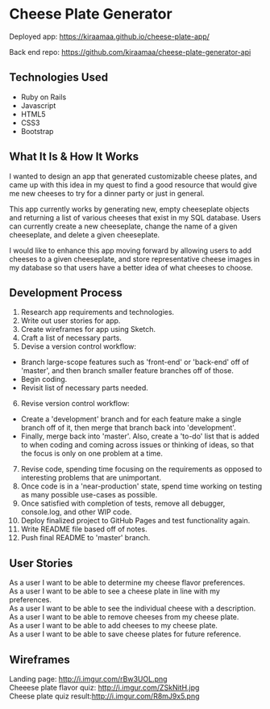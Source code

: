 # Cheese Plate Generator
Deployed app: https://kiraamaa.github.io/cheese-plate-app/<br>

Back end repo: https://github.com/kiraamaa/cheese-plate-generator-api

## Technologies Used

-   Ruby on Rails
-   Javascript
-   HTML5
-   CSS3
-   Bootstrap

## What It Is & How It Works

I wanted to design an app that generated customizable cheese plates, and came up with this idea in my quest to find a good resource that would give me new cheeses to try for a dinner party or just in general.

This app currently works by generating new, empty cheeseplate objects and returning a list of various cheeses that exist in my SQL database. Users can currently create a new cheeseplate, change the name of a given cheeseplate, and delete a given cheeseplate.

I would like to enhance this app moving forward by allowing users to add cheeses to a given cheeseplate, and store representative cheese images in my database so that users have a better idea of what cheeses to choose.

## Development Process

1. Research app requirements and technologies.
2. Write out user stories for app.
3. Create wireframes for app using Sketch.
4. Craft a list of necessary parts.
5. Devise a version control workflow:
  -   Branch large-scope features such as 'front-end' or 'back-end' off of 'master', and then branch smaller feature branches off of those.
  -   Begin coding.
  -   Revisit list of necessary parts needed.
6. Revise version control workflow:
  -   Create a 'development' branch and for each feature make a single branch off of it, then merge that branch back into 'development'.
  -   Finally, merge back into 'master'. Also, create a 'to-do' list that is added to when coding and coming across issues or thinking of ideas, so that the focus is only on one problem at a time.
7. Revise code, spending time focusing on the requirements as opposed to interesting problems that are unimportant.
8. Once code is in a 'near-production' state, spend time working on testing as many possible use-cases as possible.
9. Once satisfied with completion of tests, remove all debugger, console.log, and other WIP code.
10. Deploy finalized project to GitHub Pages and test functionality again.
11. Write README file based off of notes.
12. Push final README to 'master' branch.

## User Stories

As a user I want to be able to determine my cheese flavor preferences.<br>
As a user I want to be able to see a cheese plate in line with my preferences.<br>
As a user I want to be able to see the individual cheese with a description.<br>
As a user I want to be able to remove cheeses from my cheese plate.<br>
As a user I want to be able to add cheeses to my cheese plate.<br>
As a user I want to be able to save cheese plates for future reference.<br>

## Wireframes

Landing page: http://i.imgur.com/rBw3UOL.png<br>
Cheeese plate flavor quiz: http://i.imgur.com/ZSkNitH.jpg<br>
Cheese plate quiz result:http://i.imgur.com/R8mJ9x5.png<br>
